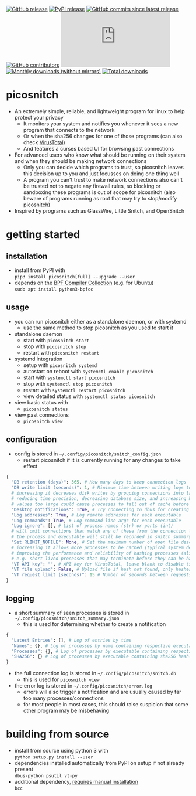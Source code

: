 [![GitHub release](https://img.shields.io/github/v/release/elesiuta/picosnitch?color=00a0a0)](https://github.com/elesiuta/picosnitch/releases)
[![PyPI release](https://img.shields.io/pypi/v/picosnitch?color=00a0a0)](https://pypi.org/project/picosnitch)
[![GitHub commits since latest release](https://img.shields.io/github/commits-since/elesiuta/picosnitch/latest/master?color=00a0a0)](https://github.com/elesiuta/picosnitch/commits/master)
[![GitHub contributors](https://img.shields.io/github/contributors/elesiuta/picosnitch?color=00a0a0)](https://github.com/elesiuta/picosnitch/graphs/contributors)
[![File size](https://img.shields.io/github/size/elesiuta/picosnitch/picosnitch.py?color=00a0a0)](https://github.com/elesiuta/picosnitch/blob/master/picosnitch.py)
[![Monthly downloads (without mirrors)](https://img.shields.io/pypi/dm/picosnitch?color=00a0a0&label=downloads%20%28pypistats%29)](https://pypistats.org/packages/picosnitch)
[![Total downloads](https://img.shields.io/badge/dynamic/json?color=00a0a0&label=downloads%20%28pepy%29&query=total_downloads&url=https%3A%2F%2Fapi.pepy.tech%2Fapi%2Fprojects%2Fpicosnitch)](https://pepy.tech/project/picosnitch)

# picosnitch
- An extremely simple, reliable, and lightweight program for linux to help protect your privacy
  - It monitors your system and notifies you whenever it sees a new program that connects to the network
  - Or when the sha256 changes for one of those programs (can also check [VirusTotal](https://www.virustotal.com))
  - And features a curses based UI for browsing past connections
- For advanced users who know what should be running on their system and when they should be making network connections
  - Only you can decide which programs to trust, so picosnitch leaves this decision up to you and just focusses on doing one thing well
  - A program you can't trust to make network connections also can't be trusted not to negate any firewall rules, so blocking or sandboxing these programs is out of scope for picosnitch (also beware of programs running as root that may try to stop/modify picosnitch)
- Inspired by programs such as GlassWire, Little Snitch, and OpenSnitch

# getting started

## installation
- install from PyPI with  
`pip3 install picosnitch[full] --upgrade --user`
- depends on the [BPF Compiler Collection](https://github.com/iovisor/bcc/blob/master/INSTALL.md) (e.g. for Ubuntu)  
`sudo apt install python3-bpfcc`

## usage
- you can run picosnitch either as a standalone daemon, or with systemd
  - use the same method to stop picosnitch as you used to start it
- standalone daemon
  - start with `picosnitch start`
  - stop with `picosnitch stop`
  - restart with `picosnitch restart`
- systemd integration
  - setup with `picosnitch systemd`
  - autostart on reboot with `systemctl enable picosnitch`
  - start with `systemctl start picosnitch`
  - stop with `systemctl stop picosnitch`
  - restart with `systemctl restart picosnitch`
  - view detailed status with `systemctl status picosnitch`
- view basic status with
  - `picosnitch status`
- view past connections
  - `picosnitch view`

## configuration
- config is stored in `~/.config/picosnitch/snitch_config.json`
  - restart picosnitch if it is currently running for any changes to take effect

```python
{
  "DB retention (days)": 365, # How many days to keep connection logs
  "DB write limit (seconds)": 1, # Minimum time between writing logs to snitch.db
  # increasing it decreases disk writes by grouping connections into larger time windows
  # reducing time precision, decreasing database size, and increasing hash latency
  # values too large could cause processes to fall out of cache before hashing, see NOFILE
  "Desktop notifications": True, # Try connecting to dbus for creating system notifications
  "Log addresses": True, # Log remote addresses for each executable
  "Log commands": True, # Log command line args for each executable
  "Log ignore": [], # List of process names (str) or ports (int)
  # will omit connections that match any of these from the connection log (snitch.db)
  # the process and executable will still be recorded in snitch_summary.json
  "Set RLIMIT_NOFILE": None, # Set the maximum number of open file descriptors (int)
  # increasing it allows more processes to be cached (typical system default is 1024)
  # improving the performance and reliability of hashing processes (also caches hash)
  # e.g. short lived processes that may terminate before they can be hashed will live in cache
  "VT API key": "", # API key for VirusTotal, leave blank to disable (str)
  "VT file upload": False, # Upload file if hash not found, only hashes are used by default
  "VT request limit (seconds)": 15 # Number of seconds between requests (free tier quota)
}
```

## logging
- a short summary of seen processes is stored in `~/.config/picosnitch/snitch_summary.json`
  - this is used for determining whether to create a notification

```python
{
  "Latest Entries": [], # Log of entries by time
  "Names": {}, # Log of processes by name containing respective executable(s)
  "Processes": {}, # Log of processes by executable containing respective name(s)
  "SHA256": {} # Log of processes by executable containing sha256 hash(es) and VirusTotal results
}
```
- the full connection log is stored in `~/.config/picosnitch/snitch.db`
  - this is used for `picosnitch view`
- the error log is stored in `~/.config/picosnitch/error.log`
  - errors will also trigger a notification and are usually caused by far too many processes/connections
  - for most people in most cases, this should raise suspicion that some other program may be misbehaving

# building from source
- install from source using python 3 with  
`python setup.py install --user`
- dependencies installed automatically from PyPI on setup if not already present  
`dbus-python psutil vt-py`
- additional dependency, [requires manual installation](https://github.com/iovisor/bcc/blob/master/INSTALL.md)  
`bcc`
